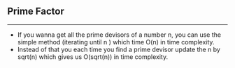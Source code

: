 ## Prime Factor
-------------------
- If you wanna get all the prime devisors of a number n, you can use the simple method 
(iterating until n ) which time O(n) in time complexity.
- Instead of that you each time you find a prime devisor update the n by sqrt(n) which
gives us O(sqrt(n)) in time complexity.
